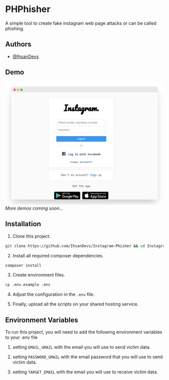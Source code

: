 # PHPhisher

A simple tool to create fake instagram web page attacks or can be called phishing.

## Authors

- [@IhsanDevs](https://github.com/IhsanDevs)

## Demo

![demo 1](assets/img/demo1.png)
_More demos coming soon..._

## Installation

1. Clone this project.

```bash
git clone https://github.com/IhsanDevs/Instagram-Phisher && cd Instagram-Phisher
```

2. Install all required composer dependencies.

```bash
composer install
```

3. Create environment files.

```bash
cp .env.example .env
```

4. Adjust the configuration in the `.env` file.

5. Finally, upload all the scripts on your shared hosting service.

## Environment Variables

To run this project, you will need to add the following environment variables to your .env file

1. setting `EMAIL_GMAIL` with the email you will use to send victim data.

2. setting `PASSWORD_GMAIL` with the email password that you will use to send victim data.

3. setting `TARGET_EMAIL` with the email you will use to receive victim data.
